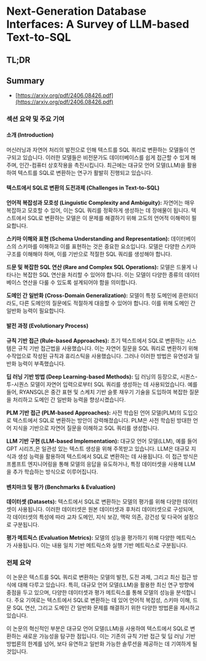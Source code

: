 # Next-Generation Database Interfaces: A Survey of LLM-based Text-to-SQL
## TL;DR
## Summary
- [https://arxiv.org/pdf/2406.08426.pdf](https://arxiv.org/pdf/2406.08426.pdf)

### 섹션 요약 및 주요 기여

#### 소개 (Introduction)
머신러닝과 자연어 처리의 발전으로 인해 텍스트를 SQL 쿼리로 변환하는 모델들이 연구되고 있습니다. 이러한 모델들은 비전문가도 데이터베이스를 쉽게 접근할 수 있게 해주며, 인간-컴퓨터 상호작용을 촉진시킵니다. 최근에는 대규모 언어 모델(LLM)을 활용하여 텍스트를 SQL로 변환하는 연구가 활발히 진행되고 있습니다.

#### 텍스트에서 SQL로 변환의 도전과제 (Challenges in Text-to-SQL)

**언어적 복잡성과 모호성 (Linguistic Complexity and Ambiguity):**
자연어는 매우 복잡하고 모호할 수 있어, 이는 SQL 쿼리를 정확하게 생성하는 데 장애물이 됩니다. 텍스트에서 SQL로 변환하는 모델은 이 문제를 해결하기 위해 고도의 언어적 이해력이 필요합니다.

**스키마 이해와 표현 (Schema Understanding and Representation):**
데이터베이스의 스키마를 이해하고 이를 표현하는 것은 중요한 요소입니다. 모델은 다양한 스키마 구조를 이해해야 하며, 이를 기반으로 적절한 SQL 쿼리를 생성해야 합니다.

**드문 및 복잡한 SQL 연산 (Rare and Complex SQL Operations):**
모델은 드물게 나타나는 복잡한 SQL 연산을 처리할 수 있어야 합니다. 이는 모델이 다양한 종류의 데이터베이스 연산을 다룰 수 있도록 설계되어야 함을 의미합니다.

**도메인 간 일반화 (Cross-Domain Generalization):**
모델이 특정 도메인에 훈련되더라도, 다른 도메인의 질문에도 적절하게 대응할 수 있어야 합니다. 이를 위해 도메인 간 일반화 능력이 필요합니다.

#### 발전 과정 (Evolutionary Process)

**규칙 기반 접근 (Rule-based Approaches):**
초기 텍스트에서 SQL로 변환하는 시스템은 규칙 기반 접근법을 사용했습니다. 이는 자연어 질문을 SQL 쿼리로 변환하기 위해 수작업으로 작성된 규칙과 휴리스틱을 사용했습니다. 그러나 이러한 방법은 유연성과 일반화 능력이 부족했습니다.

**딥 러닝 기반 방법 (Deep Learning-based Methods):**
딥 러닝의 등장으로, 시퀀스-투-시퀀스 모델이 자연어 입력으로부터 SQL 쿼리를 생성하는 데 사용되었습니다. 예를 들어, RYANSQL은 중간 표현 및 스케치 기반 슬롯 채우기 기술을 도입하여 복잡한 질문을 처리하고 도메인 간 일반화 능력을 향상시켰습니다.

**PLM 기반 접근 (PLM-based Approaches):**
사전 학습된 언어 모델(PLM)의 도입으로 텍스트에서 SQL로 변환하는 방안이 강력해졌습니다. PLM은 사전 학습된 방대한 언어 지식을 기반으로 자연어 질문을 이해하고 SQL 쿼리를 생성합니다.

**LLM 기반 구현 (LLM-based Implementation):**
대규모 언어 모델(LLM), 예를 들어 GPT 시리즈,은 일관성 있는 텍스트 생성을 위해 주목받고 있습니다. LLM은 대규모 지식과 생성 능력을 활용하여 텍스트에서 SQL로 변환하는 데 사용됩니다. 이 접근 방식은 프롬프트 엔지니어링을 통해 모델의 응답을 유도하거나, 특정 데이터셋을 사용해 LLM을 추가 학습하는 방식으로 이루어집니다.

#### 벤치마크 및 평가 (Benchmarks & Evaluation)

**데이터셋 (Datasets):**
텍스트에서 SQL로 변환하는 모델의 평가를 위해 다양한 데이터셋이 사용됩니다. 이러한 데이터셋은 원본 데이터셋과 후처리 데이터셋으로 구성되며, 각 데이터셋의 특성에 따라 교차 도메인, 지식 보강, 맥락 의존, 강건성 및 다국어 설정으로 구분됩니다.

**평가 메트릭스 (Evaluation Metrics):**
모델의 성능을 평가하기 위해 다양한 메트릭스가 사용됩니다. 이는 내용 일치 기반 메트릭스와 실행 기반 메트릭스로 구분됩니다.

### 전체 요약

이 논문은 텍스트를 SQL 쿼리로 변환하는 모델의 발전, 도전 과제, 그리고 최신 접근 방식에 대해 다루고 있습니다. 특히, 대규모 언어 모델(LLM)을 활용한 최신 연구 방향에 중점을 두고 있으며, 다양한 데이터셋과 평가 메트릭스를 통해 모델의 성능을 분석합니다. 주요 기여로는 텍스트에서 SQL로 변환하는 데 있어 언어적 복잡성, 스키마 이해, 드문 SQL 연산, 그리고 도메인 간 일반화 문제를 해결하기 위한 다양한 방법론을 제시하고 있습니다.

이 논문의 혁신적인 부분은 대규모 언어 모델(LLM)을 사용하여 텍스트에서 SQL로 변환하는 새로운 가능성을 탐구한 점입니다. 이는 기존의 규칙 기반 접근 및 딥 러닝 기반 방법론의 한계를 넘어, 보다 유연하고 일반화 가능한 솔루션을 제공하는 데 기여하게 될 것입니다.